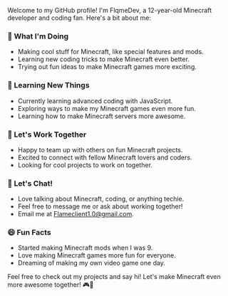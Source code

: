 
Welcome to my GitHub profile! I'm FlqmeDev, a 12-year-old Minecraft developer and coding fan. Here's a bit about me:

### 🚀 What I'm Doing

- Making cool stuff for Minecraft, like special features and mods.
- Learning new coding tricks to make Minecraft even better.
- Trying out fun ideas to make Minecraft games more exciting.

### 🌱 Learning New Things

- Currently learning advanced coding with JavaScript.
- Exploring ways to make my Minecraft games even more fun.
- Learning how to make Minecraft servers more awesome.

### 👯 Let's Work Together

- Happy to team up with others on fun Minecraft projects.
- Excited to connect with fellow Minecraft lovers and coders.
- Looking for cool projects to work on together.

### 💬 Let's Chat!

- Love talking about Minecraft, coding, or anything techie.
- Feel free to message me or ask about working together!
- Email me at [Flameclient1.0@gmail.com](Flameclient1.0@gmail.com).

### 😄 Fun Facts

- Started making Minecraft mods when I was 9.
- Love making Minecraft games more fun for everyone.
- Dreaming of making my own video game one day.

Feel free to check out my projects and say hi! Let's make Minecraft even more awesome together! 🎮🚀
